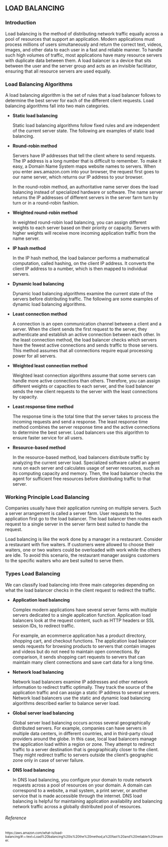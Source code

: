<h2><b>LOAD BALANCING</b></h2>

<h3><b>Introduction</b></h3>

Load balancing is the method of distributing network traffic equally across a pool of resources that support an application. Modern applications must process millions of users simultaneously and return the correct text, videos, images, and other data to each user in a fast and reliable manner. To handle such high volumes of traffic, most applications have many resource servers with duplicate data between them. A load balancer is a device that sits between the user and the server group and acts as an invisible facilitator, ensuring that all resource servers are used equally.

<h3><b>Load Balancing Algorithms</b></h3>

A load balancing algorithm is the set of rules that a load balancer follows to determine the best server for each of the different client requests. Load balancing algorithms fall into two main categories.

<ul>
<li><b>Static load balancing</b>

Static load balancing algorithms follow fixed rules and are independent of the current server state. The following are examples of static load balancing.</li>

<li><b>Round-robin method</b>

Servers have IP addresses that tell the client where to send requests. The IP address is a long number that is difficult to remember. To make it easy, a Domain Name System maps website names to servers. When you enter aws.amazon.com into your browser, the request first goes to our name server, which returns our IP address to your browser.</li>

In the round-robin method, an authoritative name server does the load balancing instead of specialized hardware or software. The name server returns the IP addresses of different servers in the server farm turn by turn or in a round-robin fashion.</li>

<li><b>Weighted round-robin method</b>

In weighted round-robin load balancing, you can assign different weights to each server based on their priority or capacity. Servers with higher weights will receive more incoming application traffic from the name server.</li>

<li><b>IP hash method</b>

In the IP hash method, the load balancer performs a mathematical computation, called hashing, on the client IP address. It converts the client IP address to a number, which is then mapped to individual servers.</li>

<li><b>Dynamic load balancing</b>

Dynamic load balancing algorithms examine the current state of the servers before distributing traffic. The following are some examples of dynamic load balancing algorithms.</li>

<li><b>Least connection method</b>

A connection is an open communication channel between a client and a server. When the client sends the first request to the server, they authenticate and establish an active connection between each other. In the least connection method, the load balancer checks which servers have the fewest active connections and sends traffic to those servers. This method assumes that all connections require equal processing power for all servers.</li>

<li><b>Weighted least connection method</b>

Weighted least connection algorithms assume that some servers can handle more active connections than others. Therefore, you can assign different weights or capacities to each server, and the load balancer sends the new client requests to the server with the least connections by capacity.</li>

<li><b>Least response time method</b>

The response time is the total time that the server takes to process the incoming requests and send a response. The least response time method combines the server response time and the active connections to determine the best server. Load balancers use this algorithm to ensure faster service for all users.</li>

<li><b>Resource-based method</b>

In the resource-based method, load balancers distribute traffic by analyzing the current server load. Specialized software called an agent runs on each server and calculates usage of server resources, such as its computing capacity and memory. Then, the load balancer checks the agent for sufficient free resources before distributing traffic to that server.</li>

</ul>

<h3><b>Working Principle Load Balancing</b></h3>

Companies usually have their application running on multiple servers. Such a server arrangement is called a server farm. User requests to the application first go to the load balancer. The load balancer then routes each request to a single server in the server farm best suited to handle the request.

Load balancing is like the work done by a manager in a restaurant. Consider a restaurant with five waiters. If customers were allowed to choose their waiters, one or two waiters could be overloaded with work while the others are idle. To avoid this scenario, the restaurant manager assigns customers to the specific waiters who are best suited to serve them.

<h3><b>Types Load Balancing</b></h3>

We can classify load balancing into three main categories depending on what the load balancer checks in the client request to redirect the traffic.

<ul>
<li><b>Application load balancing</b>

Complex modern applications have several server farms with multiple servers dedicated to a single application function. Application load balancers look at the request content, such as HTTP headers or SSL session IDs, to redirect traffic.

For example, an ecommerce application has a product directory, shopping cart, and checkout functions. The application load balancer sends requests for browsing products to servers that contain images and videos but do not need to maintain open connections. By comparison, it sends shopping cart requests to servers that can maintain many client connections and save cart data for a long time.</li>

<li><b>Network load balancing</b>

Network load balancers examine IP addresses and other network information to redirect traffic optimally. They track the source of the application traffic and can assign a static IP address to several servers. Network load balancers use the static and dynamic load balancing algorithms described earlier to balance server load.</li>

<li><b>Global server load balancing</b>

Global server load balancing occurs across several geographically distributed servers. For example, companies can have servers in multiple data centers, in different countries, and in third-party cloud providers around the globe. In this case, local load balancers manage the application load within a region or zone. They attempt to redirect traffic to a server destination that is geographically closer to the client. They might redirect traffic to servers outside the client’s geographic zone only in case of server failure.</li>

<li><b>DNS load balancing</b>

In DNS load balancing, you configure your domain to route network requests across a pool of resources on your domain. A domain can correspond to a website, a mail system, a print server, or another service that is made accessible through the internet. DNS load balancing is helpful for maintaining application availability and balancing network traffic across a globally distributed pool of resources. </li>
</ul>

<h6>Reference</h6>

<p style="font-size:10px">https://aws.amazon.com/what-is/load-balancing/#:~:text=Load%20balancing%20is%20the%20method,a%20fast%20and%20reliable%20manner.</p>